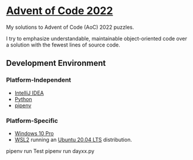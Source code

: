 # [Advent of Code 2022](https://adventofcode.com/2022)

My solutions to Advent of Code (AoC) 2022 puzzles.

I try to emphasize understandable, maintainable object-oriented code over a
solution with the fewest lines of source code.


## Development Environment

### Platform-Independent

* [IntelliJ IDEA](https://www.jetbrains.com/idea/)
* [Python](https://www.python.org/)
* [pipenv](https://pipenv.pypa.io/en/latest/)

### Platform-Specific

* [Windows 10 Pro](https://www.microsoft.com/en-us/software-download/windows10)
* [WSL2](https://learn.microsoft.com/en-us/windows/wsl/install) running
an [Ubuntu 20.04 LTS](https://ubuntu.com/) distribution.

pipenv run Test
pipenv run dayxx.py